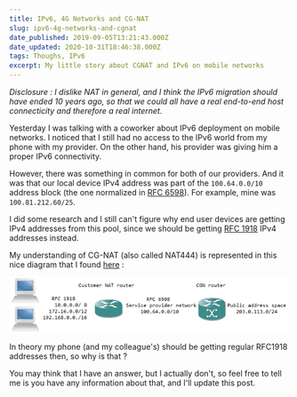 ```yaml
---
title: IPv6, 4G Networks and CG-NAT
slug: ipv6-4g-networks-and-cgnat
date_published: 2019-09-05T13:21:43.000Z
date_updated: 2020-10-31T18:46:38.000Z
tags: Thoughs, IPv6
excerpt: My little story about CGNAT and IPv6 on mobile networks
---
```


*Disclosure : I dislike NAT in general, and I think the IPv6 migration should have ended  10 years ago, so that we could all have a real end-to-end host connecticity and therefore a real internet.*

Yesterday I was talking with a coworker about IPv6 deployment on mobile networks. I noticed that I still had no access to the IPv6 world from my phone with my provider. On the other hand, his provider was giving him a proper IPv6 connectivity.

However, there was something in common for both of our providers. And it was that our local device IPv4 address was part of the `100.64.0.0/10` address block (the one normalized in [RFC 6598](https://tools.ietf.org/html/rfc6598)). For example, mine was `100.81.212.60/25`.

I did some research and I still can't figure why end user devices are getting IPv4 addresses from this pool, since we should be getting [RFC 1918](https://tools.ietf.org/html/rfc1918) IPv4 addresses instead.

My understanding of CG-NAT (also called NAT444) is represented in this nice diagram that I found [here](https://reggle.wordpress.com/2012/07/15/rfc-6598-carrier-grade-nat-explained/) :

![nat444-1](/_media/ipv6-4g-networks-and-cgnat/nat444-1.png)

In theory my phone (and my colleague's) should be getting regular RFC1918 addresses then, so why is that ?

You may think that I have an answer, but I actually don't, so feel free to tell me is you have any information about that, and I'll update this post.
